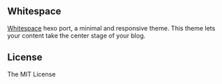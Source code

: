## Whitespace ##

[Whitespace](https://github.com/lucaslew/whitespace) hexo port, a minimal and responsive theme.
This theme lets your content take the center stage of your blog.

## License ##

The MIT License
